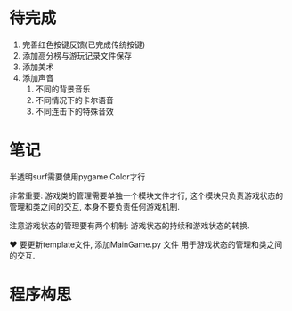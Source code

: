 # 待完成
1. 完善红色按键反馈(已完成传统按键)
2. 添加高分榜与游玩记录文件保存
3. 添加美术
4. 添加声音
   1. 不同的背景音乐
   2. 不同情况下的卡尔语音
   3. 不同连击下的特殊音效

#  笔记
半透明surf需要使用pygame.Color才行

非常重要: 游戏类的管理需要单独一个模块文件才行, 这个模块只负责游戏状态的管理和类之间的交互, 本身不要负责任何游戏机制. 

注意游戏状态的管理要有两个机制: 游戏状态的持续和游戏状态的转换.

♥ 要更新template文件, 添加MainGame.py 文件 用于游戏状态的管理和类之间的交互. 

# 程序构思

